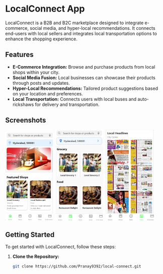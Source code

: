 # LocalConnect App

LocalConnect is a B2B and B2C marketplace designed to integrate e-commerce, social media, and hyper-local recommendations. It connects end-users with local sellers and integrates local transportation options to enhance the shopping experience.

## Features

- **E-Commerce Integration:** Browse and purchase products from local shops within your city.
- **Social Media Fusion:** Local businesses can showcase their products through posts and updates.
- **Hyper-Local Recommendations:** Tailored product suggestions based on your location and preferences.
- **Local Transportation:** Connects users with local buses and auto-rickshaws for delivery and transportation.

## Screenshots

<div>
    <img src="homepage.png" alt="Home Screen" style="width: 30%; display: inline-block; margin-right: 1%;"/>
    <img src="shop.png" alt="Product Page" style="width: 30%; display: inline-block; margin-right: 1%;"/>
    <img src="news.png" alt="Checkout Process" style="width: 30%; display: inline-block;"/>
</div>

## Getting Started

To get started with LocalConnect, follow these steps:

1. **Clone the Repository:**
   ```bash
   git clone https://github.com/Pranay9392/local-connect.git
